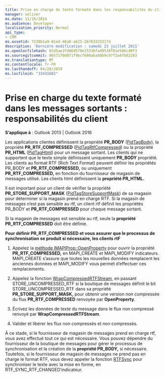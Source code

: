 ```yaml
---
title: Prise en charge du texte formaté dans les responsabilités du client des messages sortants
manager: soliver
ms.date: 11/16/2014
ms.audience: Developer
localization_priority: Normal
api_type:
- COM
ms.assetid: 7238b1a9-01ed-46a0-a625-26763323317d
description: 'Derniére modification : samedi 23 juillet 2011'
ms.openlocfilehash: 01d5ae3fd06d570e15336fad9538f01e586cd0f3
ms.sourcegitcommit: 8657170d071f9bcf680aba50b9c07f2a4fb82283
ms.translationtype: MT
ms.contentlocale: fr-FR
ms.lasthandoff: 04/28/2019
ms.locfileid: "33431602"
---
```

# <a name="supporting-formatted-text-in-outgoing-messages-client-responsibilities"></a>Prise en charge du texte formaté dans les messages sortants : responsabilités du client

  
  
**S’applique à** : Outlook 2013 | Outlook 2016 
  
Les applications clientes définissent la propriété **PR_BODY** ([PidTagBody](pidtagbody-canonical-property.md)), la propriété **PR_RTF_COMPRESSED** ([PidTagRtfCompressed](pidtagrtfcompressed-canonical-property.md)) ou la propriété **PR_HTML** ([PidTagHtml](pidtaghtml-canonical-property.md)) pour un message sortant. Les clients qui ne supportent que le texte simple définissent uniquement **PR_BODY** propriété. Les clients au format RTF (Rich  Text Format) peuvent définir les propriétés PR_BODY et **PR_RTF_COMPRESSED,** ou uniquement **PR_RTF_COMPRESSED,** en fonction du fournisseur de magasin de messages utilisé. Les clients html définissent la **propriété PR_HTML.** 
  
Il est important pour un client de vérifier la propriété **PR_STORE_SUPPORT_MASK** ([PidTagStoreSupportMask](pidtagstoresupportmask-canonical-property.md)) de sa magasin pour déterminer si la magasin prend en charge RTF. Si la magasin de messages n’est pas sensible au  rtf, un client rtf définit les propriétés PR_BODY et **PR_RTF_COMPRESSED** pour chaque message sortant. 
  
Si la magasin de messages est sensible au rtf, seule la **propriété PR_RTF_COMPRESSED** doit être définie. 
  
 **Pour définir PR_RTF_COMPRESSED et vous assurer que le processus de synchronisation se produit si nécessaire, les clients rtF**
  
1. Appelez la [méthode IMAPIProp::OpenProperty](imapiprop-openproperty.md) pour ouvrir la propriété **PR_RTF_COMPRESSED,** en MAPI_CREATE et MAPI_MODIFY indicateurs. MAPI_CREATE s’assure que toutes les nouvelles données remplacent les anciennes données et MAPI_MODIFY vous permet d’effectuer ces remplacements. 
    
2. Appelez la fonction [WrapCompressedRTFStream,](wrapcompressedrtfstream.md) en passant STORE_UNCOMPRESSED_RTF si la boutique de messages définit le bit STORE_UNCOMPRESSED_RTF dans sa propriété **PR_STORE_SUPPORT_MASK,** pour obtenir une version non compressée du flux **PR_RTF_COMPRESSED** renvoyée par **OpenProperty**.
    
3. Écrivez les données de texte du message dans le flux non compressé renvoyé par **WrapCompressedRTFStream**.
    
4. Valider et libérer les flux non compressés et non compressés.
    
À ce stade, si le fournisseur de magasin de messages prend en charge rtf, vous avez effectué tout ce qui est nécessaire. Vous pouvez dépendre du fournisseur de la boutique de messages pour gérer le processus de synchronisation et la création de la **propriété PR_BODY,** si nécessaire. Toutefois, si le fournisseur de magasin de messages ne prend pas en charge le format RTF, vous devez appeler la fonction [RTFSync](rtfsync.md) pour synchroniser le texte avec la mise en forme, en RTF_SYNC_RTF_CHANGED’indicateur. 
  

